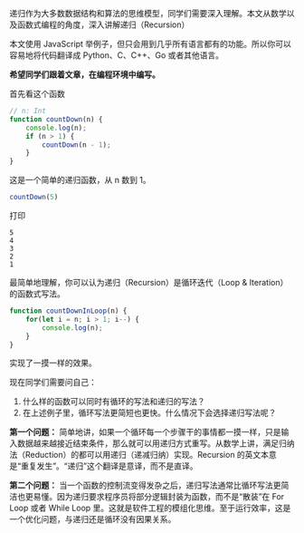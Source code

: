 递归作为大多数数据结构和算法的思维模型，同学们需要深入理解。本文从数学以及函数式编程的角度，深入讲解递归（Recursion）

本文使用 JavaScript 举例子，但只会用到几乎所有语言都有的功能。所以你可以容易地将代码翻译成 Python、C、C++、Go 或者其他语言。

__希望同学们跟着文章，在编程环境中编写。__

首先看这个函数
```js
// n: Int
function countDown(n) {
    console.log(n);
    if (n > 1) {
        countDown(n - 1);
    }
}
```
这是一个简单的递归函数，从 n 数到 1。
```js
countDown(5)
```
打印
```
5
4
3
2
1
```
最简单地理解，你可以认为递归（Recursion）是循环迭代（Loop & Iteration）的函数式写法。
```js
function countDownInLoop(n) {
    for(let i = n; i > 1; i--) {
        console.log(n);
    } 
}
```
实现了一摸一样的效果。

现在同学们需要问自己：
1. 什么样的函数可以同时有循环的写法和递归的写法？
2. 在上述例子里，循环写法更简短也更快。什么情况下会选择递归写法呢？

__第一个问题：__ 简单地讲，如果一个循环每一个步骤干的事情都一摸一样，只是输入数据越来越接近结束条件，那么就可以用递归方式重写。从数学上讲，满足归纳法（Reduction）的都可以用递归（递减归纳）实现。Recursion 的英文本意是“重复发生”。“递归”这个翻译是意译，而不是直译。

__第二个问题：__ 当一个函数的控制流变得发杂之后，递归写法通常比循环写法更简洁也更易懂。因为递归要求程序员将部分逻辑封装为函数，而不是“散装”在 For Loop 或者 While Loop 里。这就是软件工程的模组化思维。至于运行效率，这是一个优化问题，与递归还是循环没有因果关系。
